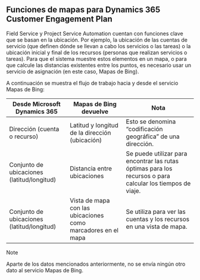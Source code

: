 ## <a name="mapping-functions-for-dynamics-365-customer-engagement-plan"></a>Funciones de mapas para Dynamics 365 Customer Engagement Plan 
 Field Service y Project Service Automation cuentan con funciones clave que se basan en la ubicación. Por ejemplo, la ubicación de las cuentas de servicio (que definen dónde se llevan a cabo los servicios o las tareas) o la ubicación inicial y final de los recursos (personas que realizan servicios o tareas).  Para que el sistema muestre estos elementos en un mapa, o para que calcule las distancias existentes entre los puntos, es necesario usar un servicio de asignación (en este caso, Mapas de Bing).  
  
 A continuación se muestra el flujo de trabajo hacia y desde el servicio Mapas de Bing:  
  
|Desde Microsoft Dynamics 365|Mapas de Bing devuelve|Nota|  
|-----------------------|-----------------------|----------|  
|Dirección (cuenta o recurso)|Latitud y longitud de la dirección (ubicación)|Esto se denomina “codificación geográfica” de una dirección.|  
|Conjunto de ubicaciones (latitud/longitud)|Distancia entre ubicaciones|Se puede utilizar para encontrar las rutas óptimas para los recursos o para calcular los tiempos de viaje.|  
|Conjunto de ubicaciones (latitud/longitud)|Vista de mapa con las ubicaciones como marcadores en el mapa|Se utiliza para ver las cuentas y los recursos en una vista de mapa.|  
  
> [!NOTE]
>  Aparte de los datos mencionados anteriormente, no se envía ningún otro dato al servicio Mapas de Bing.
